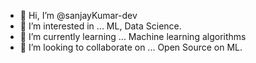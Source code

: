 - 👋 Hi, I’m @sanjayKumar-dev
- 👀 I’m interested in ... ML, Data Science.
- 🌱 I’m currently learning ... Machine learning algorithms
- 💞️ I’m looking to collaborate on ... Open Source on ML.

